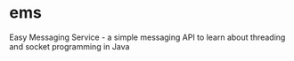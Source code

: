 # ems
Easy Messaging Service - a simple messaging API to learn about threading and socket programming in Java
